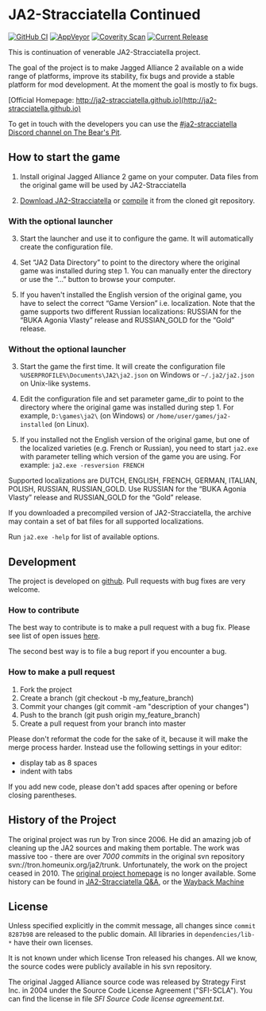# JA2-Stracciatella Continued

[![GitHub CI](https://img.shields.io/github/actions/workflow/status/ja2-stracciatella/ja2-stracciatella/github-ci.yml?branch=master&label=GitHub%20CI&logo=github)](https://github.com/ja2-stracciatella/ja2-stracciatella/actions?query=workflow%3A%22GitHub+CI%22)
[![AppVeyor](https://img.shields.io/appveyor/ci/ja2-stracciatella/ja2-stracciatella/master.svg?style=flat-square&logo=appveyor&label=AppVeyor)](https://ci.appveyor.com/project/ja2-stracciatella/ja2-stracciatella)
[![Coverity Scan](https://img.shields.io/coverity/scan/8431.svg?style=flat-square&label=Coverity%20Scan)](https://scan.coverity.com/projects/ja2-stracciatella-ja2-stracciatella)
[![Current Release](https://img.shields.io/github/downloads/ja2-stracciatella/ja2-stracciatella/v0.21.0/total)](https://github.com/ja2-stracciatella/ja2-stracciatella/releases/tag/v0.22.0)

This is continuation of venerable JA2-Stracciatella project.

The goal of the project is to make Jagged Alliance 2 available on a wide range of platforms, improve its stability, fix bugs and provide a stable platform for mod development.  At the moment the goal is mostly to fix bugs.

[Official Homepage: http://ja2-stracciatella.github.io](http://ja2-stracciatella.github.io)

To get in touch with the developers you can use the [#ja2-stracciatella Discord channel on The Bear's Pit](https://discord.com/invite/GqrVZUM).

## How to start the game

1. Install original Jagged Alliance 2 game on your computer.  Data files from the original game will be used by JA2-Stracciatella

2. [Download JA2-Stracciatella](http://ja2-stracciatella.github.io/download/) or [compile](COMPILATION.md) it from the cloned git repository.

### With the optional launcher

3. Start the launcher and use it to configure the game. It will automatically create the configuration file.

4. Set “JA2 Data Directory” to point to the directory where the original game was installed during step 1. You can manually enter the directory or use the “...” button to browse your computer.

5. If you haven't installed the English version of the original game, you have to select the correct “Game Version” i.e. localization. Note that the game supports two different Russian localizations: RUSSIAN for the “BUKA Agonia Vlasty” release and RUSSIAN_GOLD for the “Gold” release.

### Without the optional launcher

3. Start the game the first time.  It will create the configuration file `%USERPROFILE%\Documents\JA2\ja2.json` on Windows or `~/.ja2/ja2.json` on Unix-like systems.

4. Edit the configuration file and set parameter game_dir to point to the directory where the original game was installed during step 1.  For example, `D:\games\ja2\` (on Windows) or `/home/user/games/ja2-installed` (on Linux).

5. If you installed not the English version of the original game, but one of the localized varieties (e.g. French or Russian), you need to start `ja2.exe` with parameter telling which version of the game you are using.  For example: `ja2.exe -resversion FRENCH`

Supported localizations are DUTCH, ENGLISH, FRENCH, GERMAN, ITALIAN, POLISH, RUSSIAN, RUSSIAN_GOLD. Use RUSSIAN for the “BUKA Agonia Vlasty” release and RUSSIAN_GOLD for the “Gold” release.

If you downloaded a precompiled version of JA2-Stracciatella, the archive may contain a set of bat files for all supported localizations.

Run `ja2.exe -help` for list of available options.

## Development

The project is developed on [github](https://github.com/ja2-stracciatella/ja2-stracciatella).  Pull requests with bug fixes are very welcome.

### How to contribute

The best way to contribute is to make a pull request with a bug fix.  Please see list of open issues [here](https://github.com/ja2-stracciatella/ja2-stracciatella/issues).

The second best way is to file a bug report if you encounter a bug.

### How to make a pull request

1. Fork the project
2. Create a branch (git checkout -b my_feature_branch)
3. Commit your changes (git commit -am "description of your changes")
4. Push to the branch (git push origin my_feature_branch)
5. Create a pull request from your branch into master

Please don't reformat the code for the sake of it, because it will make the merge process harder.  Instead use the following settings in your editor:

- display tab as 8 spaces
- indent with tabs

If you add new code, please don't add spaces after opening or before closing parentheses.

## History of the Project

The original project was run by Tron since 2006.  He did an amazing job of
cleaning up the JA2 sources and making them portable.  The work was massive too -
there are over *7000 commits* in the original svn repository
svn://tron.homeunix.org/ja2/trunk.  Unfortunately, the work on the project
ceased in 2010.  The [original project homepage](http://tron.homeunix.org/ja2)
is no longer available.  Some history can be found in [JA2-Stracciatella
Q&A](http://thepit.ja-galaxy-forum.com/index.php?t=msg&th=13222), or the
[Wayback Machine](https://web.archive.org/web/20140204204243/http://tron.homeunix.org/ja2)

## License

Unless specified explicitly in the commit message, all changes since `commit 8287b98`
are released to the public domain.  All libraries in `dependencies/lib-*`
have their own licenses.

It is not known under which license Tron released his changes.  All we know,
the source codes were publicly available in his svn repository.

The original Jagged Alliance source code was released by Strategy First Inc. in
2004 under the Source Code License Agreement ("SFI-SCLA").  You can find the
license in file *SFI Source Code license agreement.txt*.

